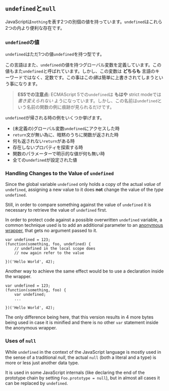 ## `undefined`と`null`

JavaScriptは`nothing`を表す2つの別個の値を持っています。`undefined`はこれら2つの内より便利な存在です。

### `undefined`の値

`undefined`はただ1つの値`undefined`を持つ型です。

この言語はまた、`undefined`の値を持つグローバル変数を定義しています。この値もまた`undefined`と呼ばれています。しかし、この変数は **どちらも** 言語のキーワードではなく、定数です。この事はこの*値*は簡単に上書きされてしまうという事になります。

> **ES5での注意点:** ECMAScript 5での`undefined`は **もはや** strict modeでは *書き変えられない*
> ようになっています。しかし、この名前は`undefined`という名前の関数の例に痕跡が見られるだけです。

`undefined`が帰される時の例をいくつか挙げます。

 - (未定義の)グローバル変数`undefined`にアクセスした時
 - `return`文が無い為に、暗黙のうちに関数が返された時
 - 何も返されない`return`がある時
 - 存在しないプロパティを探索する時
 - 関数のパラメーターで明示的な値が何も無い時
 - 全ての`undefined`が設定された値

### Handling Changes to the Value of `undefined`

Since the global variable `undefined` only holds a copy of the actual *value* of 
`undefined`, assigning a new value to it does **not** change the value of the 
*type* `undefined`.

Still, in order to compare something against the value of `undefined` it is
necessary to retrieve the value of `undefined` first.

In order to protect code against a possible overwritten `undefined` variable, a 
common technique used is to add an additional parameter to an
[anonymous wrapper](#function.scopes), that gets no argument passed to it.

    var undefined = 123;
    (function(something, foo, undefined) {
        // undefined in the local scope does 
        // now again refer to the value

    })('Hello World', 42);

Another way to achieve the same effect would be to use a declaration inside the 
wrapper.

    var undefined = 123;
    (function(something, foo) {
        var undefined;
        ...

    })('Hello World', 42);

The only difference being here, that this version results in 4 more bytes being
used in case it is minified and there is no other `var` statement inside the
anonymous wrapper.

### Uses of `null`

While `undefined` in the context of the JavaScript language is mostly used in
the sense of a traditional *null*, the actual `null` (both a literal and a type)
is more or less just another data type.

It is used in some JavaScript internals (like declaring the end of the
prototype chain by setting `Foo.prototype = null`), but in almost all cases it
can be replaced by `undefined`.


